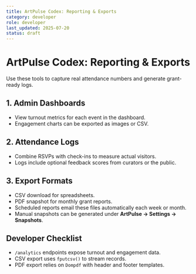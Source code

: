 ```yaml
---
title: ArtPulse Codex: Reporting & Exports
category: developer
role: developer
last_updated: 2025-07-20
status: draft
---
```

# ArtPulse Codex: Reporting & Exports

Use these tools to capture real attendance numbers and generate grant-ready logs.

## 1. Admin Dashboards
- View turnout metrics for each event in the dashboard.
- Engagement charts can be exported as images or CSV.

## 2. Attendance Logs
- Combine RSVPs with check-ins to measure actual visitors.
- Logs include optional feedback scores from curators or the public.

## 3. Export Formats
- CSV download for spreadsheets.
- PDF snapshot for monthly grant reports.
- Scheduled reports email these files automatically each week or month.
- Manual snapshots can be generated under **ArtPulse → Settings → Snapshots**.

## Developer Checklist
- `/analytics` endpoints expose turnout and engagement data.
- CSV export uses `fputcsv()` to stream records.
- PDF export relies on `Dompdf` with header and footer templates.
